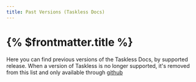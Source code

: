 ```yaml
---
title: Past Versions (Taskless Docs)
---
```


# {% $frontmatter.title %}

Here you can find previous versions of the Taskless Docs, by supported release. When a version of Taskless is no longer supported, it's removed from this list and only available through [github](https://github.com/taskless/taskless/tree/main/docs)
